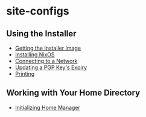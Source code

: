 <!--
SPDX-FileCopyrightText: 2021-2024 Noah Fontes

SPDX-License-Identifier: CC-BY-NC-SA-4.0
-->

# site-configs

## Using the Installer

* [Getting the Installer Image](docs/installer/get-image.md)
* [Installing NixOS](docs/installer/install.md)
* [Connecting to a Network](docs/installer/connect-network.md)
* [Updating a PGP Key's Expiry](docs/installer/update-pgp-key-expiry.md)
* [Printing](docs/installer/printing.md)

## Working with Your Home Directory

* [Initializing Home Manager](docs/home/initialize.md)
